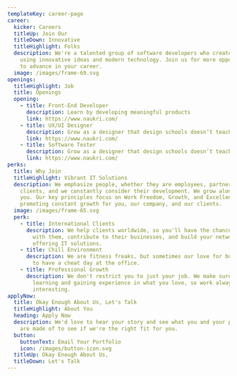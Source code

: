 ```yaml
---
templateKey: career-page
career:
  kicker: Careers
  titleUp: Join Our
  titleDown: Innovative
  titleHighlight: Folks
  description: We're a talented group of software developers who create new things
    using innovative ideas and modern technology. Join us for more opportunities
    to advance in your career.
  image: /images/frame-69.svg
openings:
  titleHighlight: Job
  title: Openings
  opening:
    - title: Front-End Developer
      description: Learn by developing meaningful products
      link: https://www.naukri.com/
    - title: UX/UI Designer
      description: Grow as a designer that design schools doesn’t teach you
      link: https://www.naukri.com/
    - title: Software Tester
      description: Grow as a designer that design schools doesn’t teach you
      link: https://www.naukri.com/
perks:
  title: Why Join
  titleHighlight: Vibrant IT Solutions
  description: We emphasize people, whether they are employees, partners, or
    clients, and we constantly consider their development. We grow along with
    you. Our key principles focus on Work Freedom, Growth, and Excellence,
    promoting constant growth for you, our company, and our clients.
  image: /images/frame-65.svg
  perk:
    - title: International Clients
      description: We help clients worldwide, so you'll have the chance to collaborate
        with them, contribute to their businesses, and build your network by
        offering IT solutions.
    - title: Chill Environment
      description: We are fitness freaks, but sometimes our love for burgers leads us
        to have a cheat day at the office.
    - title: Professional Growth
      description: We don't restrict you to just your job. We make sure you keep
        learning and gaining experience in what you love, so work always stays
        interesting.
applyNow:
  title: Okay Enough About Us, Let's Talk
  titleHighlight: About You
  heading: Apply Now
  description: We'd love to hear your story and see what you and your past work
    are made of to see if we're the right fit for you.
  button:
    buttonText: Email Your Portfolio
    icon: /images/button-icon.svg
  titleUp: Okay Enough About Us,
  titleDown: Let's Talk
---
```

